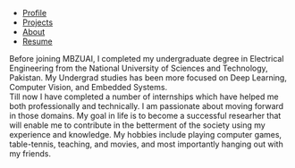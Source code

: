 <ul>
  <li><a href="index">Profile</a></li>
  <li><a href="projects">Projects</a></li>
  <li><a class="active" href="about">About</a></li>
  <li><a href="#contact">Resume</a></li>
</ul>

Before joining MBZUAI, I completed my undergraduate degree in Electrical Engineering from the National University of Sciences and Technology, Pakistan. My Undergrad studies has been more focused on Deep Learning, Computer Vision, and Embedded Systems. 
<br>
Till now I have completed a number of internships which have helped me both professionally and technically. I am passionate about moving forward in those domains. My goal in life is to become a successful researher that will enable me to contribute in the betterment of the society using my experience and knowledge. My hobbies include playing computer games, table-tennis, teaching, and movies, and most importantly hanging out with my friends.
</p>
